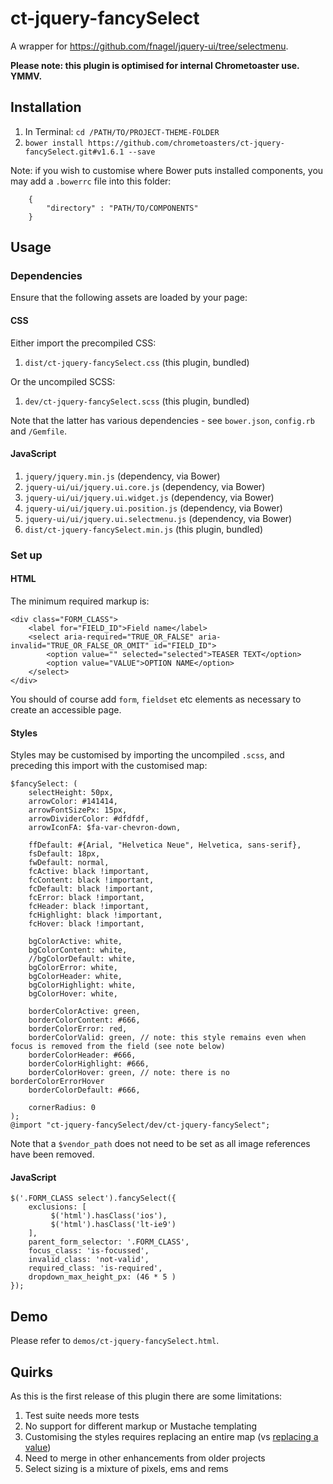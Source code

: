 # ct-jquery-fancySelect

A wrapper for https://github.com/fnagel/jquery-ui/tree/selectmenu.

__Please note: this plugin is optimised for internal Chrometoaster use. YMMV.__

## Installation

1. In Terminal: `cd /PATH/TO/PROJECT-THEME-FOLDER`
1. `bower install https://github.com/chrometoasters/ct-jquery-fancySelect.git#v1.6.1 --save`

Note: if you wish to customise where Bower puts installed components, you may add a `.bowerrc` file into this folder:

        {
            "directory" : "PATH/TO/COMPONENTS"
        }

## Usage

### Dependencies

Ensure that the following assets are loaded by your page:

#### CSS

Either import the precompiled CSS:

1. `dist/ct-jquery-fancySelect.css` (this plugin, bundled)

Or the uncompiled SCSS:

1. `dev/ct-jquery-fancySelect.scss` (this plugin, bundled)

Note that the latter has various dependencies - see `bower.json`, `config.rb` and `/Gemfile`.

#### JavaScript

1. `jquery/jquery.min.js` (dependency, via Bower)
1. `jquery-ui/ui/jquery.ui.core.js` (dependency, via Bower)
1. `jquery-ui/ui/jquery.ui.widget.js` (dependency, via Bower)
1. `jquery-ui/ui/jquery.ui.position.js` (dependency, via Bower)
1. `jquery-ui/ui/jquery.ui.selectmenu.js` (dependency, via Bower)
1. `dist/ct-jquery-fancySelect.min.js` (this plugin, bundled)

### Set up

#### HTML

The minimum required markup is:

    <div class="FORM_CLASS">
        <label for="FIELD_ID">Field name</label>
        <select aria-required="TRUE_OR_FALSE" aria-invalid="TRUE_OR_FALSE_OR_OMIT" id="FIELD_ID">
            <option value="" selected="selected">TEASER TEXT</option>
            <option value="VALUE">OPTION NAME</option>
        </select>
    </div>

You should of course add `form`, `fieldset` etc elements as necessary to create an accessible page.

#### Styles

Styles may be customised by importing the uncompiled `.scss`, and preceding this import with the customised map:

    $fancySelect: (
        selectHeight: 50px,
        arrowColor: #141414,
        arrowFontSizePx: 15px,
        arrowDividerColor: #dfdfdf,
        arrowIconFA: $fa-var-chevron-down,

        ffDefault: #{Arial, "Helvetica Neue", Helvetica, sans-serif},
        fsDefault: 18px,
        fwDefault: normal,
        fcActive: black !important,
        fcContent: black !important,
        fcDefault: black !important,
        fcError: black !important,
        fcHeader: black !important,
        fcHighlight: black !important,
        fcHover: black !important,

        bgColorActive: white,
        bgColorContent: white,
        //bgColorDefault: white,
        bgColorError: white,
        bgColorHeader: white,
        bgColorHighlight: white,
        bgColorHover: white,

        borderColorActive: green,
        borderColorContent: #666,
        borderColorError: red,
        borderColorValid: green, // note: this style remains even when focus is removed from the field (see note below)
        borderColorHeader: #666,
        borderColorHighlight: #666,
        borderColorHover: green, // note: there is no borderColorErrorHover
        borderColorDefault: #666,

        cornerRadius: 0
    );
    @import "ct-jquery-fancySelect/dev/ct-jquery-fancySelect";

Note that a `$vendor_path` does not need to be set as all image references have been removed.

#### JavaScript

    $('.FORM_CLASS select').fancySelect({
        exclusions: [
             $('html').hasClass('ios'),
             $('html').hasClass('lt-ie9')
        ],
        parent_form_selector: '.FORM_CLASS',
        focus_class: 'is-focussed',
        invalid_class: 'not-valid',
        required_class: 'is-required',
        dropdown_max_height_px: (46 * 5 )
    });

## Demo

Please refer to `demos/ct-jquery-fancySelect.html`.

## Quirks

As this is the first release of this plugin there are some limitations:

1. Test suite needs more tests
1. No support for different markup or Mustache templating
1. Customising the styles requires replacing an entire map (vs [replacing a value](http://erskinedesign.com/blog/setting-typographic-scale-with-sass-maps/))
1. Need to merge in other enhancements from older projects
1. Select sizing is a mixture of pixels, ems and rems
